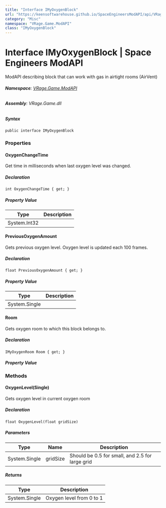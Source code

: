 ```yaml
---
title: "Interface IMyOxygenBlock"
url: "https://keensoftwarehouse.github.io/SpaceEngineersModAPI/api/VRage.Game.ModAPI.IMyOxygenBlock.html"
category: "Misc"
namespace: "VRage.Game.ModAPI"
class: "IMyOxygenBlock"
---
```


# Interface IMyOxygenBlock | Space Engineers ModAPI

ModAPI describing block that can work with gas in airtight rooms (AirVent)

###### **Namespace**: [VRage.Game.ModAPI](https://keensoftwarehouse.github.io/SpaceEngineersModAPI/api/VRage.Game.ModAPI.html)

###### **Assembly**: VRage.Game.dll

##### Syntax

```
public interface IMyOxygenBlock
```

### [](#properties)Properties

#### [](#VRage_Game_ModAPI_IMyOxygenBlock_OxygenChangeTime)OxygenChangeTime

Get time in milliseconds when last oxygen level was changed.

##### Declaration

```
int OxygenChangeTime { get; }
```

##### Property Value

| Type | Description |
| --- | --- |
| System.Int32 |     |

#### [](#VRage_Game_ModAPI_IMyOxygenBlock_PreviousOxygenAmount)PreviousOxygenAmount

Gets previous oxygen level. Oxygen level is updated each 100 frames.

##### Declaration

```
float PreviousOxygenAmount { get; }
```

##### Property Value

| Type | Description |
| --- | --- |
| System.Single |     |

#### [](#VRage_Game_ModAPI_IMyOxygenBlock_Room)Room

Gets oxygen room to which this block belongs to.

##### Declaration

```
IMyOxygenRoom Room { get; }
```

##### Property Value

### [](#methods)Methods

#### [](#VRage_Game_ModAPI_IMyOxygenBlock_OxygenLevel_System_Single_)OxygenLevel(Single)

Gets oxygen level in current oxygen room

##### Declaration

```
float OxygenLevel(float gridSize)
```

##### Parameters

| Type | Name | Description |
| --- | --- | --- |
| System.Single | gridSize | Should be 0.5 for small, and 2.5 for large grid |

##### Returns

| Type | Description |
| --- | --- |
| System.Single | Oxygen level from 0 to 1 |